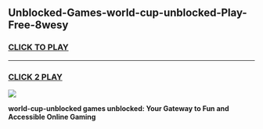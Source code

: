
## Unblocked-Games-world-cup-unblocked-Play-Free-8wesy
<h3>
<a href="https://premium76.site?title=world-cup-unblocked&ref=23A">CLICK TO PLAY</a></h3>
<hr>

<h3>
<a href="https://premium76.site?title=world-cup-unblocked&ref=23A">CLICK 2 PLAY</a>
  
</h3>

<a href="https://premium76.site?title=world-cup-unblocked&ref=23A"><img src="https://clearcache.store/games.png"></a>


**world-cup-unblocked games unblocked: Your Gateway to Fun and Accessible Online Gaming**
